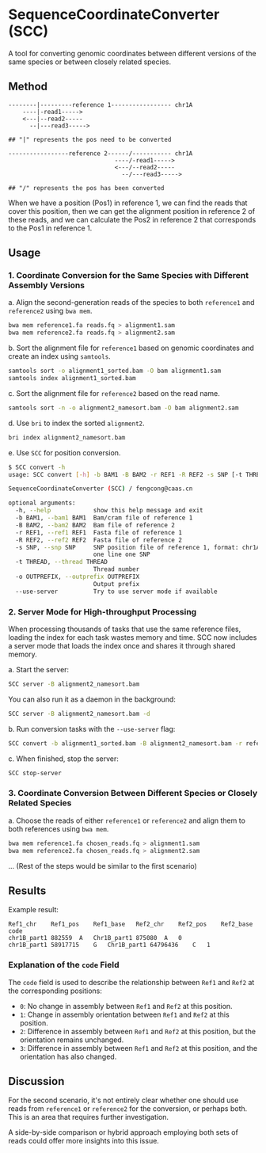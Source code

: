 # SequenceCoordinateConverter (SCC)
A tool for converting genomic coordinates between different versions of the same species or between closely related species.

## Method
```
--------|---------reference 1----------------- chr1A
    ----|-read1----->
    <---|--read2-----
      --|---read3----->

## "|" represents the pos need to be converted

-----------------reference 2------/----------- chr1A
                              ----/-read1----->
                              <---/--read2-----
                                --/---read3----->

## "/" represents the pos has been converted
```
When we have a position (Pos1) in reference 1, we can find the reads that cover this position, then we can get the alignment position in reference 2 of these reads, and we can calculate the Pos2 in reference 2 that corresponds to the Pos1 in reference 1.


## Usage

### 1. Coordinate Conversion for the Same Species with Different Assembly Versions

a. Align the second-generation reads of the species to both `reference1` and `reference2` using `bwa mem`.

```bash
bwa mem reference1.fa reads.fq > alignment1.sam
bwa mem reference2.fa reads.fq > alignment2.sam
```

b. Sort the alignment file for `reference1` based on genomic coordinates and create an index using `samtools`.

```bash
samtools sort -o alignment1_sorted.bam -O bam alignment1.sam
samtools index alignment1_sorted.bam
```

c. Sort the alignment file for `reference2` based on the read name.

```bash
samtools sort -n -o alignment2_namesort.bam -O bam alignment2.sam
```

d. Use `bri` to index the sorted `alignment2`.

```bash
bri index alignment2_namesort.bam
```

e. Use `SCC` for position conversion.

```bash
$ SCC convert -h
usage: SCC convert [-h] -b BAM1 -B BAM2 -r REF1 -R REF2 -s SNP [-t THREAD] -o OUTPREFIX [--use-server]

SequenceCoordinateConverter (SCC) / fengcong@caas.cn

optional arguments:
  -h, --help            show this help message and exit
  -b BAM1, --bam1 BAM1  Bam/cram file of reference 1
  -B BAM2, --bam2 BAM2  Bam file of reference 2
  -r REF1, --ref1 REF1  Fasta file of reference 1
  -R REF2, --ref2 REF2  Fasta file of reference 2
  -s SNP, --snp SNP     SNP position file of reference 1, format: chr1A:100,
                        one line one SNP
  -t THREAD, --thread THREAD
                        Thread number
  -o OUTPREFIX, --outprefix OUTPREFIX
                        Output prefix
  --use-server          Try to use server mode if available
```

### 2. Server Mode for High-throughput Processing

When processing thousands of tasks that use the same reference files, loading the index for each task wastes memory and time. SCC now includes a server mode that loads the index once and shares it through shared memory.

a. Start the server:

```bash
SCC server -B alignment2_namesort.bam
```

You can also run it as a daemon in the background:

```bash
SCC server -B alignment2_namesort.bam -d
```

b. Run conversion tasks with the `--use-server` flag:

```bash
SCC convert -b alignment1_sorted.bam -B alignment2_namesort.bam -r reference1.fa -R reference2.fa -s positions.txt -o output --use-server
```

c. When finished, stop the server:

```bash
SCC stop-server
```

### 3. Coordinate Conversion Between Different Species or Closely Related Species

a. Choose the reads of either `reference1` or `reference2` and align them to both references using `bwa mem`.

```bash
bwa mem reference1.fa chosen_reads.fq > alignment1.sam
bwa mem reference2.fa chosen_reads.fq > alignment2.sam
```

... (Rest of the steps would be similar to the first scenario)

## Results

Example result:
```
Ref1_chr	Ref1_pos	Ref1_base	Ref2_chr	Ref2_pos	Ref2_base	code
chr1B_part1	882559	A	Chr1B_part1	875080	A	0
chr1B_part1	58917715	G	Chr1B_part1	64796436	C	1
```

### Explanation of the `code` Field

The `code` field is used to describe the relationship between `Ref1` and `Ref2` at the corresponding positions:

- `0`: No change in assembly between `Ref1` and `Ref2` at this position.
- `1`: Change in assembly orientation between `Ref1` and `Ref2` at this position.
- `2`: Difference in assembly between `Ref1` and `Ref2` at this position, but the orientation remains unchanged.
- `3`: Difference in assembly between `Ref1` and `Ref2` at this position, and the orientation has also changed.

## Discussion

For the second scenario, it's not entirely clear whether one should use reads from `reference1` or `reference2` for the conversion, or perhaps both. This is an area that requires further investigation.

A side-by-side comparison or hybrid approach employing both sets of reads could offer more insights into this issue.